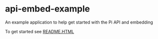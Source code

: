 # api-embed-example
An example application to help get started with the Pi API and embedding

To get started see <a href="README.html">README.HTML<a>
